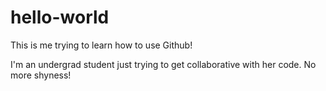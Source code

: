 # hello-world
This is me trying to learn how to use Github!

I'm an undergrad student just trying to get collaborative with her code. No more shyness!
